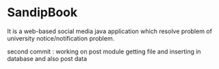 # SandipBook
It is a web-based social media java application which resolve problem of university notice/notification problem.

second commit :
working on post module getting file and inserting in database and also post data
